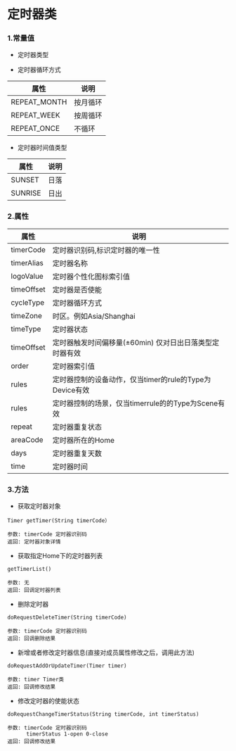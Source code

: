 # 定时器类

### 1.常量值
* 定时器类型 

* 定时器循环方式 

| 属性 | 说明 |
| ------ | ------ |
| REPEAT_MONTH | 按月循环 |
| REPEAT_WEEK | 按周循环 |
| REPEAT_ONCE | 不循环 |

* 定时器时间值类型 

| 属性 | 说明 |
| ------ | ------ |
| SUNSET | 日落 |
| SUNRISE | 日出 |

### 2.属性

| 属性 | 说明 |
| ------ | ------ |
| timerCode | 定时器识别码,标识定时器的唯一性 |
| timerAlias | 定时器名称 |
| logoValue | 定时器个性化图标索引值 |
| timeOffset | 定时器是否使能 |
| cycleType | 定时器循环方式 |
| timeZone | 时区。例如Asia/Shanghai|
| timeType | 定时器状态 |
| timeOffset | 定时器触发时间偏移量(±60min) 仅对日出日落类型定时器有效|
| order | 定时器索引值 |
| rules | 定时器控制的设备动作，仅当timer的rule的Type为Device有效|
| rules | 定时器控制的场景，仅当timerrule的的Type为Scene有效|
| repeat | 定时器重复状态 |
| areaCode | 定时器所在的Home|
| days | 定时器重复天数 |
| time | 定时器时间 |



### 3.方法

* 获取定时器对象

```
Timer getTimer(String timerCode）

参数: timerCode 定时器识别码
返回: 定时器对象详情

```

* 获取指定Home下的定时器列表

```
getTimerList()

参数: 无
返回: 回调定时器列表

```

* 删除定时器

```
doRequestDeleteTimer(String timerCode)

参数: timerCode 定时器识别码
返回: 回调删除结果

```


* 新增或者修改定时器信息(直接对成员属性修改之后，调用此方法)

```
doRequestAddOrUpdateTimer(Timer timer)

参数: timer Timer类
返回: 回调修改结果

```

* 修改定时器的使能状态

```
doRequestChangeTimerStatus(String timerCode, int timerStatus)

参数: timerCode 定时器识别码
	  timerStatus 1-open 0-close
返回: 回调修改结果

```